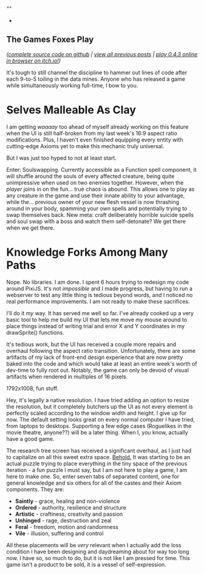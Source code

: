 *""*

- 

## The Games Foxes Play
*([complete source code on github](https://github.com/Oneirical/The-Games-Foxes-Play) | [view all previous posts](https://github.com/Oneirical/The-Games-Foxes-Play/tree/main/design/Development%20Logs) | [play 0.4.3 online in browser on itch.io!](https://oneirical.itch.io/tgfp))*

It's tough to still channel the discipline to hammer out lines of code after each 9-to-5 toiling in the data mines. Anyone who has released a game while simultaneously working full-time, I bow to you.

# Selves Malleable As Clay

I am getting *waaaay* too ahead of myself already working on this feature when the UI is still half-broken from my last week's 16:9 aspect ratio modifications. Plus, I haven't even finished equipping every entity with cutting-edge Axioms yet to make this mechanic truly universal.

But I was just too hyped to not at least start.

Enter: Soulswapping. Currently accessible as a Function spell component, it will shuffle around the souls of every affected creature, being quite unimpressive when used on two enemies together. However, when the *player* joins in on the fun... true chaos is abound. This allows one to play as any creature in the game and use their innate ability to your advantage, while the... previous owner of your new flesh vessel is now thrashing around in your body, spamming your own spells and potentially trying to swap themselves back. New meta: craft deliberately horrible suicide spells and soul swap with a boss and watch them self-detonate? We get there when we get there.

# Knowledge Forks Among Many Paths

Nope. No libraries. I am done. I spent 6 hours trying to redesign my code around PixiJS. It's not *impossible* and I made progress, but having to run a webserver to test any little thing is tedious beyond words, and I noticed no real performance improvements. I am not ready to make these sacrifices.

I'll do it *my* way. It has served me well so far. I've already cooked up a very basic tool to help me build my UI that lets me move my mouse around to place things instead of writing trial and error X and Y coordinates in my drawSprite() functions.

It's tedious work, but the UI has received a couple more repairs and overhaul following the aspect ratio transition. Unfortunately, there are some artifacts of my lack of front-end design experience that are now pretty baked into the code and which would take at least an entire week's worth of dev-time to fully root out. Notably, the game can only be devoid of visual artifacts when rendered in multiples of 16 pixels. 

1792x1008, fun stuff.

Hey, it's legally a native resolution. I have tried adding an option to resize the resolution, but it completely butchers up the UI as not every element is perfectly scaled according to the window width and height. I give up for now. The default setting looks great on every normal computer I have tried, from laptops to desktops. Supporting a few edge cases (Roguelikes in the movie theatre, anyone??) will be a later thing. When I, you know, actually have a good game.

The research tree screen has received a significant overhaul, as I just had to capitalize on all this sweet extra space. [Behold.]() It was starting to be an actual puzzle trying to place everything in the tiny space of the previous iteration - a fun puzzle I must say, but I am not here to play a game, I am here to make one. So, enter seven tabs of separated content, one for general knowledge and six others for all of the castes and their Axiom components. They are:

* **Saintly** - grace, healing and non-violence
* **Ordered** - authority, resilience and structure
* **Artistic** - craftiness, creativity and passion
* **Unhinged** - rage, destruction and zeal
* **Feral** - freedom, motion and randomness
* **Vile** - illusion, suffering and control

All these placements will be *very* relevant when I actually add the loss condition I have been designing and daydreaming about for way too long now. I have so, so much to do, but it is not like I am pressed for time. This game isn't a product to be sold, it is a vessel of self-expression.